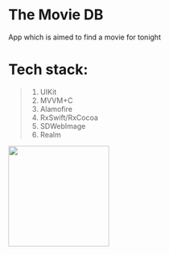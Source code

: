 # The Movie DB
App which is aimed to find a movie for tonight 

# Tech stack:
>1. UIKit
>2. MVVM+C
>3. Alamofire
>4. RxSwift/RxCocoa
>5. SDWebImage
>6. Realm 


<img src="https://github.com/lemin07/The-Movie-DB/blob/main/The-Movie-DB/screen/Screenshot%202022-10-28%20at%2012.18.23.png" width="200px" />
